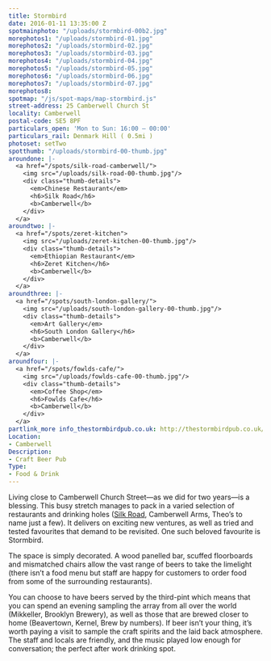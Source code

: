 ```yaml
---
title: Stormbird
date: 2016-01-11 13:35:00 Z
spotmainphoto: "/uploads/stormbird-00b2.jpg"
morephotos1: "/uploads/stormbird-01.jpg"
morephotos2: "/uploads/stormbird-02.jpg"
morephotos3: "/uploads/stormbird-03.jpg"
morephotos4: "/uploads/stormbird-04.jpg"
morephotos5: "/uploads/stormbird-05.jpg"
morephotos6: "/uploads/stormbird-06.jpg"
morephotos7: "/uploads/stormbird-07.jpg"
morephotos8: 
spotmap: "/js/spot-maps/map-stormbird.js"
street-address: 25 Camberwell Church St
locality: Camberwell
postal-code: SE5 8PF
particulars_open: 'Mon to Sun: 16:00 – 00:00'
particulars_rail: Denmark Hill ( 0.5mi )
photoset: setTwo
spotthumb: "/uploads/stormbird-00-thumb.jpg"
aroundone: |-
  <a href="/spots/silk-road-camberwell/">
    <img src="/uploads/silk-road-00-thumb.jpg"/>
    <div class="thumb-details">
      <em>Chinese Restaurant</em>
      <h6>Silk Road</h6>
      <b>Camberwell</b>
    </div>
  </a>
aroundtwo: |-
  <a href="/spots/zeret-kitchen">
    <img src="/uploads/zeret-kitchen-00-thumb.jpg"/>
    <div class="thumb-details">
      <em>Ethiopian Restaurant</em>
      <h6>Zeret Kitchen</h6>
      <b>Camberwell</b>
    </div>
  </a>
aroundthree: |-
  <a href="/spots/south-london-gallery/">
    <img src="/uploads/south-london-gallery-00-thumb.jpg"/>
    <div class="thumb-details">
      <em>Art Gallery</em>
      <h6>South London Gallery</h6>
      <b>Camberwell</b>
    </div>
  </a>
aroundfour: |-
  <a href="/spots/fowlds-cafe/">
    <img src="/uploads/fowlds-cafe-00-thumb.jpg"/>
    <div class="thumb-details">
      <em>Coffee Shop</em>
      <h6>Fowlds Cafe</h6>
      <b>Camberwell</b>
    </div>
  </a>
partlink_more info_thestormbirdpub.co.uk: http://thestormbirdpub.co.uk/
Location:
- Camberwell
Description:
- Craft Beer Pub
Type:
- Food & Drink
---
```


Living close to Camberwell Church Street—as we did for two years—is a blessing. This busy stretch manages to pack in a varied selection of restaurants and drinking holes ([Silk Road](/spots/silk-road-camberwell/), Camberwell Arms, Theo’s to name just a few). It delivers on exciting new ventures, as well as tried and tested favourites that demand to be revisited. One such beloved favourite is Stormbird.

The space is simply decorated. A wood panelled bar, scuffed floorboards and mismatched chairs allow the vast range of beers to take the limelight (there isn’t a food menu but staff are happy for customers to order food from some of the surrounding restaurants). 

You can choose to have beers served by the third-pint which means that you can spend an evening sampling the array from all over the world (Mikkeller, Brooklyn Brewery), as well as those that are brewed closer to home (Beavertown, Kernel, Brew by numbers). If beer isn’t your thing, it’s worth paying a visit to sample the craft spirits and the laid back atmosphere. The staff and locals are friendly, and the music played low enough for conversation; the perfect after work drinking spot.
